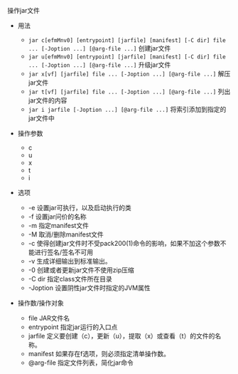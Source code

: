 操作jar文件

- 用法
  - `jar c[efmMnv0] [entrypoint] [jarfile] [manifest] [-C dir] file ... [-Joption ...] [@arg-file ...]`   创建jar文件
  - `jar u[efmMnv0] [entrypoint] [jarfile] [manifest] [-C dir] file ... [-Joption ...] [@arg-file ...]`   升级jar文件
  - `jar x[vf] [jarfile] file ... [-Joption ...] [@arg-file ...]`   解压jar文件
  - `jar t[vf] [jarfile] file ... [-Joption ...] [@arg-file ...]`   列出jar文件的内容
  - `jar i jarfile [-Joption ...] [@arg-file ...]`   将索引添加到指定的jar文件中

- 操作参数
  - c
  - u
  - x
  - t
  - i
- 选项
  - -e  设置jar可执行，以及启动执行的类
  - -f  设置jar问价的名称
  - -m  指定manifest文件
  - -M  取消/删除manifest文件
  - -c  使得创建jar文件时不受pack200(1)命令的影响，如果不加这个参数不能进行签名/签名不可用
  - -v  生成详细输出到标准输出。
  - -0  创建或者更新jar文件不使用zip压缩
  - -C dir 指定class文件所在目录
  - -Joption   设置阴性jar文件时指定的JVM属性
- 操作数/操作对象
  - file   JAR文件名
  - entrypoint   指定jar运行的入口点
  - jarfile   定义要创建（c），更新（u），提取（x）或查看（t）的文件的名称。
  - manifest    如果存在f选项，则必须指定清单操作数。
  - @arg-file   指定文件列表，简化jar命令
